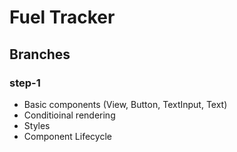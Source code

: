 # Fuel Tracker

## Branches
### step-1
* Basic components (View, Button, TextInput, Text)
* Conditioinal rendering
* Styles
* Component Lifecycle